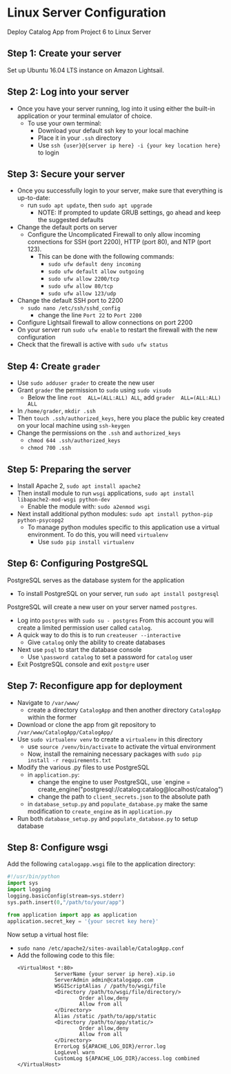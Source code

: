 # Linux Server Configuration

Deploy Catalog App from Project 6 to Linux Server

## Step 1: Create your server
Set up Ubuntu 16.04 LTS instance on Amazon Lightsail.

## Step 2: Log into your server
* Once you have your server running, log into it using either the built-in application or your terminal emulator of choice.
    * To use your own terminal:
        * Download your default ssh key to your local machine
        * Place it in your `.ssh` directory
        * Use `ssh {user}@{server ip here} -i {your key location here}` to login

## Step 3: Secure your server
* Once you successfully login to your server, make sure that everything is up-to-date:
    * run `sudo apt update`, then `sudo apt upgrade`
        * NOTE: If prompted to update GRUB settings, go ahead and keep the suggested defaults
* Change the default ports on server
    * Configure the Uncomplicated Firewall to only allow incoming connections for SSH (port 2200), HTTP (port 80), and NTP (port 123).
        * This can be done with the following commands:
            * `sudo ufw default deny incoming`
            * `sudo ufw default allow outgoing`
            * `sudo ufw allow 2200/tcp`
            * `sudo ufw allow 80/tcp`
            * `sudo ufw allow 123/udp`
* Change the default SSH port to 2200
    * `sudo nano /etc/ssh/sshd_config`
        * change the line `Port 22` to `Port 2200`
* Configure Lightsail firewall to allow connections on port 2200
* On your server run `sudo ufw enable` to restart the firewall with the new configuration
* Check that the firewall is active with `sudo ufw status`

## Step 4: Create `grader`
* Use `sudo adduser grader` to create the new user
* Grant `grader` the permission to `sudo` using `sudo visudo`
    * Below the line `root  ALL=(ALL:ALL) ALL`, add `grader  ALL=(ALL:ALL) ALL`
* In `/home/grader`, `mkdir .ssh`
* Then `touch .ssh/authorized_keys`, here you place the public key created on your local machine using `ssh-keygen`
* Change the permissions on the `.ssh` and `authorized_keys`
    * `chmod 644 .ssh/authorized_keys`
    * `chmod 700 .ssh`
## Step 5: Preparing the server
* Install Apache 2, `sudo apt install apache2`
* Then install module to run `wsgi` applications, `sudo apt install libapache2-mod-wsgi python-dev`
    * Enable the module with: `sudo a2enmod wsgi`
* Next install additional python modules: `sudo apt install python-pip python-psycopg2`
    * To manage python modules specific to this application use a virtual environment. To do this, you will need `virtualenv`
        * Use `sudo pip install virtualenv`

## Step 6: Configuring PostgreSQL
PostgreSQL serves as the database system for the application
* To install PostgreSQL on your server, run `sudo apt install postgresql`

PostgreSQL will create a new user on your server named `postgres`.
* Log into `postgres` with `sudo su - postgres`
From this account you will create a limited permission user called `catalog`. 
* A quick way to do this is to run `createuser --interactive`
    * Give `catalog` only the ability to create databases
* Next use `psql` to start the database console
    * Use `\password catalog` to set a password for `catalog` user
* Exit PostgreSQL console and exit `postgre` user

## Step 7: Reconfigure app for deployment
* Navigate to `/var/www/`
    * create a directory `CatalogApp` and then another directory `CatalogApp` within the former
* Download or clone the app from git repository to `/var/www/CatalogApp/CatalogApp/`
* Use `sudo virtualenv venv` to create a `virtualenv` in this directory
    * use `source /venv/bin/activate` to activate the virtual environment
    * Now, install the remaining necessary packages with `sudo pip install -r requirements.txt`
* Modify the various .py files to use PostgreSQL
    * in `application.py`:
        * change the engine to user PostgreSQL, use `engine = create_engine("postgresql://catalog:catalog@localhost/catalog")
        * change the path to `client_secrets.json` to the absolute path
    * in `database_setup.py` and `populate_database.py` make the same modification to `create_engine` as in `application.py`
* Run both `database_setup.py` and `populate_database.py` to setup database


## Step 8: Configure wsgi
Add the following `catalogapp.wsgi` file to the application directory:
```python
#!/usr/bin/python
import sys
import logging
logging.basicConfig(stream=sys.stderr)
sys.path.insert(0,"/path/to/your/app")

from application import app as application
application.secret_key = '{your secret key here}'
```

Now setup a virtual host file: 
* `sudo nano /etc/apache2/sites-available/CatalogApp.conf`
* Add the following code to this file:
    ```
    <VirtualHost *:80>
                ServerName {your server ip here}.xip.io
                ServerAdmin admin@catalogapp.com
                WSGIScriptAlias / /path/to/wsgi/file
                <Directory /path/to/wsgi/file/directory/>
                        Order allow,deny
                        Allow from all
                </Directory>
                Alias /static /path/to/app/static
                <Directory /path/to/app/static/>
                        Order allow,deny
                        Allow from all
                </Directory>
                ErrorLog ${APACHE_LOG_DIR}/error.log
                LogLevel warn
                CustomLog ${APACHE_LOG_DIR}/access.log combined
    </VirtualHost>
    ```

